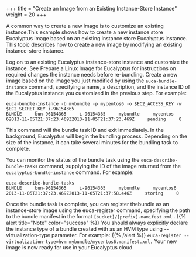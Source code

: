 +++
title = "Create an Image from an Existing Instance-Store Instance"
weight = 20
+++

A common way to create a new image is to customize an existing instance.This example shows how to create a new instance store Eucalyptus image based on an existing instance store Eucalyptus instance. This topic describes how to create a new image by modifying an existing instance-store instance. 

Log on to an existing Eucalyptus instance-store instance and customize the instance. See Prepare a Linux Image for Eucalyptus []() for instructions on required changes the instance needs before re-bundling. Create a new image based on the image you just modified by using the `euca-bundle-instance` command, specifying a name, a description, and the instance ID of the Eucalyptus instance you customized in the previous step. For example: 

    euca-bundle-instance -b mybundle -p mycentos6 -o $EC2_ACCESS_KEY -w $EC2_SECRET_KEY i-96154365
    BUNDLE     bun-96154365     i-96154365     mybundle     mycentos     62013-11-05T21:37:23.469Z2013-11-05T21:37:23.469Z     pending     0

This command will the bundle task ID and exit immediately. In the background, Eucalyptus will begin the bundling process. Depending on the size of the instance, it can take several minutes for the bundling task to complete. 

You can monitor the status of the bundle task using the `euca-describe-bundle-tasks` command, supplying the ID of the image returned from the `eucalyptus-bundle-instance` command. For example: 



    euca-describe-bundle-tasks
    BUNDLE     bun-96154365     i-96154365     mybundle     mycentos6     2013-11-05T21:37:23.469Z2013-11-05T21:37:58.446Z     storing     0



Once the bundle task is complete, you can register thebundle as an instance-store image using the euca-register command, specifying the path to the bundle manifest in the format `[bucket]/[prefix].manifest.xml` . 
{{% alert title="Note" color="success" %}}
You should always explicitly declare the instance type of a bundle created with as an HVM type using --virtualization-type parameter. For example: 
{{% /alert %}}
`euca-register --virtualization-type=hvm mybundle/mycentos6.manifest.xml.` Your new image is now ready for use in your Eucalyptus cloud. 
